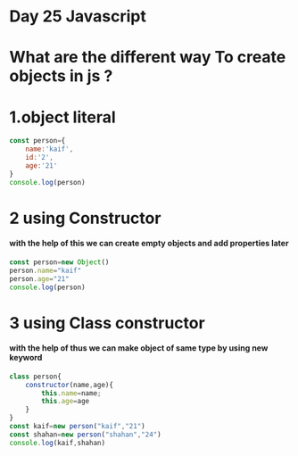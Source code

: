 # Day 25 Javascript 
# What are the different way To create objects in js ?
# 1.object literal
```jsx
const person={
    name:'kaif',
    id:'2',
    age:'21'
}
console.log(person)

```
# 2 using Constructor 
#### with the help of this we can create  empty objects and add properties later
```jsx
const person=new Object()
person.name="kaif"
person.age="21"
console.log(person)
```
# 3  using Class constructor
#### with the help of thus we can make object of same type by using new keyword
```jsx
class person{
    constructor(name,age){
        this.name=name;
        this.age=age
    }
}
const kaif=new person("kaif","21")
const shahan=new person("shahan","24")
console.log(kaif,shahan)
```
